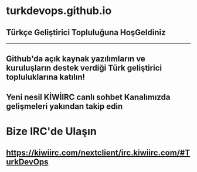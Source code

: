 # turkdevops.github.io
## Türkçe Geliştirici Topluluğuna HoşGeldiniz 
---
Github'da açık kaynak yazılımların ve kuruluşların destek verdiği Türk geliştirici topluluklarına katılın! 
--- 
Yeni nesil KİWİIRC canlı sohbet Kanalımızda gelişmeleri yakından takip edin
---
# Bize IRC'de Ulaşın
https://kiwiirc.com/nextclient/irc.kiwiirc.com/#TurkDevOps
---
